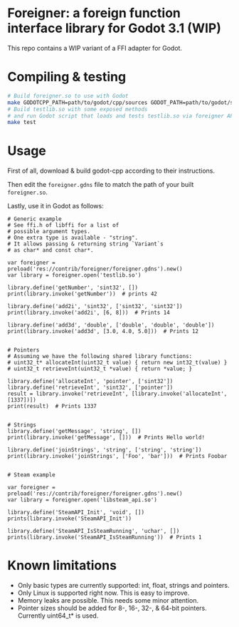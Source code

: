 # Foreigner: a foreign function interface library for Godot 3.1 (WIP)

This repo contains a WIP variant of a FFI adapter for Godot.

# Compiling & testing

```bash
# Build foreigner.so to use with Godot
make GODOTCPP_PATH=path/to/godot/cpp/sources GODOT_PATH=path/to/godot/sources
# Build testlib.so with some exposed methods
# and run Godot script that loads and tests testlib.so via foreigner API.
make test
```

# Usage

First of all, download & build godot-cpp according to their instructions.

Then edit the `foreigner.gdns` file to match the path of your built `foreigner.so`.

Lastly, use it in Godot as follows:

```gdscript
# Generic example
# See ffi.h of libffi for a list of
# possible argument types.
# One extra type is available - "string".
# It allows passing & returning string `Variant`s
# as char* and const char*.

var foreigner = preload('res://contrib/foreigner/foreigner.gdns').new()
var library = foreigner.open('testlib.so')

library.define('getNumber', 'sint32', [])
print(library.invoke('getNumber'))  # prints 42

library.define('add2i', 'sint32', ['sint32', 'sint32'])
print(library.invoke('add2i', [6, 8]))  # Prints 14

library.define('add3d', 'double', ['double', 'double', 'double'])
print(library.invoke('add3d', [3.0, 4.0, 5.0]))  # Prints 12


# Pointers
# Assuming we have the following shared library functions:
# uint32_t* allocateInt(uint32_t value) { return new int32_t(value) }
# uint32_t retrieveInt(uint32_t *value) { return *value; }

library.define('allocateInt', 'pointer', ['sint32'])
library.define('retrieveInt', 'sint32', ['pointer'])
result = library.invoke('retrieveInt', [library.invoke('allocateInt', [1337])])
print(result)  # Prints 1337


# Strings
library.define('getMessage', 'string', [])
print(library.invoke('getMessage', []))  # Prints Hello world!

library.define('joinStrings', 'string', ['string', 'string'])
print(library.invoke('joinStrings', ['Foo', 'bar']))  # Prints Foobar


# Steam example

var foreigner = preload('res://contrib/foreigner/foreigner.gdns').new()
var library = foreigner.open('libsteam_api.so')

library.define('SteamAPI_Init', 'void', [])
prints(library.invoke('SteamAPI_Init'))

library.define('SteamAPI_IsSteamRunning', 'uchar', [])
prints(library.invoke('SteamAPI_IsSteamRunning'))  # Prints 1

```

# Known limitations

- Only basic types are currently supported: int, float, strings and pointers.
- Only Linux is supported right now. This is easy to improve.
- Memory leaks are possible. This needs some minor attention.
- Pointer sizes should be added for 8-, 16-, 32-, & 64-bit pointers. Currently uint64_t* is used.
